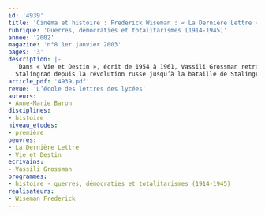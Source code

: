 ```yaml
---
id: '4939'
title: 'Cinéma et histoire : Frederick Wiseman : « La Dernière Lettre »'
rubrique: 'Guerres, démocraties et totalitarismes (1914-1945)'
annee: '2002'
magazine: 'n°8 1er janvier 2003'
pages: '3'
description: |-
  'Dans « Vie et Destin », écrit de 1954 à 1961, Vassili Grossman retrace la vie d’une famille de
  Stalingrad depuis la révolution russe jusqu’à la bataille de Stalingrad. L’antisémitisme est le sujet central du roman, dont les pages les plus fortes sont celles où une doctoresse juive écrit à son fils sa dernière lettre avant d’être exécutée par les nazis. Frederick Wiseman en a tiré un film admirable.'
article_pdf: '4939.pdf'
revue: 'L’école des lettres des lycées'
auteurs:
- Anne-Marie Baron
disciplines:
- histoire
niveau_etudes:
- première
oeuvres:
- La Dernière Lettre
- Vie et Destin
ecrivains:
- Vassili Grossman
programmes:
- histoire - guerres, démocraties et totalitarismes (1914-1945)
realisateurs:
- Wiseman Frederick
---
```

